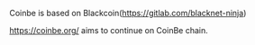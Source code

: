 
Coinbe is based on Blackcoin(https://gitlab.com/blacknet-ninja)

https://coinbe.org/ aims to continue on CoinBe chain.
